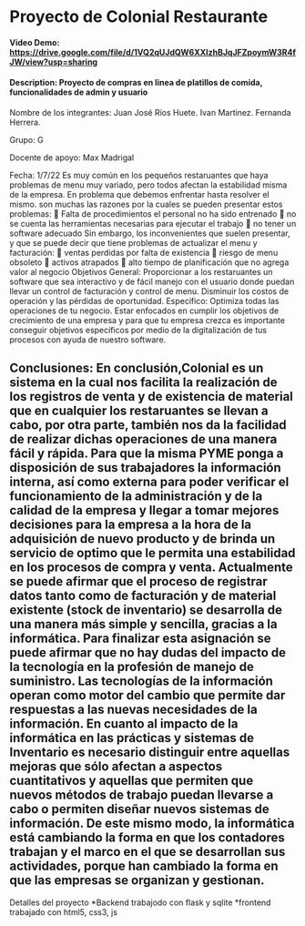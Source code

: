 # Proyecto de Colonial Restaurante
#### Video Demo: https://drive.google.com/file/d/1VQ2qUJdQW6XXlzhBJqJFZpoymW3R4fJW/view?usp=sharing
#### Description: Proyecto de compras en linea de platillos de comida, funcionalidades de admin y usuario
Nombre de los integrantes: 
                                       Juan José Ríos Huete.
                                       Ivan Martinez.
                                       Fernanda Herrera.

Grupo:
                                           G


Docente de apoyo: 
                                   Max Madrigal

Fecha:
                                  1/7/22
 Es muy común en los pequeños restaruantes que haya problemas de menu muy variado, pero todos afectan la estabilidad misma de la empresa. En problema que debemos enfrentar hasta resolver el mismo. son muchas las razones por la cuales se pueden presentar estos problemas:
	 Falta de procedimientos el personal no ha sido entrenado
	 no se cuenta las herramientas necesarias para ejecutar el trabajo
	 no tener un software adecuado 
 Sin embargo, los inconvenientes que suelen presentar, y que se puede decir que tiene problemas de actualizar el menu y facturación:
	 ventas perdidas por falta de existencia 
	 riesgo de menu obsoleto 
	 activos atrapados 
	 alto tiempo de planificación que no agrega valor al negocio 
Objetivos
General:
Proporcionar a los restaruantes un software que sea interactivo y de fácil manejo con el usuario donde puedan llevar un control de facturación y control de menu. Disminuir los costos de operación y las pérdidas de oportunidad.
Especifico:
Optimiza todas las operaciones de tu negocio.
Estar enfocados en cumplir los objetivos de crecimiento de una empresa y para que tu empresa crezca es importante conseguir objetivos específicos por medio de la digitalización de tus procesos con ayuda de nuestro software.


Conclusiones:
En conclusión,Colonial es un sistema en la cual nos facilita la realización de los registros de venta y de existencia de material que en cualquier los restaruantes se llevan a cabo, por otra parte, también nos da la facilidad de realizar dichas operaciones de una manera fácil y rápida. Para que la misma PYME ponga a disposición de sus trabajadores la información interna, así como externa para poder verificar el funcionamiento de la administración y de la calidad de la empresa y llegar a tomar mejores decisiones para la empresa a la hora de la adquisición de nuevo producto y de brinda un servicio de optimo que le permita una estabilidad en los procesos de compra y venta. 
Actualmente se puede afirmar que el proceso de registrar datos tanto como de facturación y de material existente (stock de inventario) se desarrolla de una manera más simple y sencilla, gracias a la informática. Para finalizar esta asignación se puede afirmar que no hay dudas del impacto de la tecnología en la profesión de manejo de suministro. 
Las tecnologías de la información operan como motor del cambio que permite dar respuestas a las nuevas necesidades de la información. 
En cuanto al impacto de la informática en las prácticas y sistemas de Inventario es necesario distinguir entre aquellas mejoras que sólo afectan a aspectos cuantitativos y aquellas que permiten que nuevos métodos de trabajo puedan llevarse a cabo o permiten diseñar nuevos sistemas de información. 
De este mismo modo, la informática está cambiando la forma en que los contadores trabajan y el marco en el que se desarrollan sus actividades, porque han cambiado la forma en que las empresas se organizan y gestionan.
--------------------------------------------------------------------------------------------------------------------------------------------------------------------------------------------------------------
Detalles del proyecto 
*Backend trabajodo con flask y sqlite
*frontend trabajado con html5, css3, js

